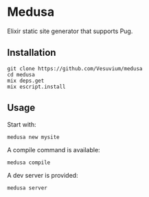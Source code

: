 # Medusa

Elixir static site generator that supports Pug.

## Installation

```
git clone https://github.com/Vesuvium/medusa
cd medusa
mix deps.get
mix escript.install
```

## Usage

Start with:

```
medusa new mysite
```

A compile command is available:

```
medusa compile
```

A dev server is provided:

```
medusa server
```
